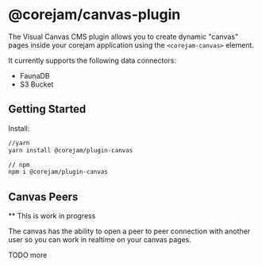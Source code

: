 # @corejam/canvas-plugin

The Visual Canvas CMS plugin allows you to create dynamic "canvas" pages inside your corejam application using the `<corejam-canvas>` element.

It currently supports the following data connectors: 

- FaunaDB
- S3 Bucket


## Getting Started

Install:

```bash
//yarn
yarn install @corejam/plugin-canvas

// npm
npm i @corejam/plugin-canvas
```

## Canvas Peers

** This is work in progress

The canvas has the ability to open a peer to peer connection with another user so you can work in realtime on your canvas pages.

TODO more
